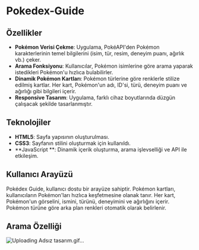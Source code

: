 # Pokedex-Guide
## Özellikler

- **Pokémon Verisi Çekme**: Uygulama, PokéAPI'den Pokémon karakterlerinin temel bilgilerini (isim, tür, resim, deneyim puanı, ağırlık vb.) çeker.
- **Arama Fonksiyonu**: Kullanıcılar, Pokémon isimlerine göre arama yaparak istedikleri Pokémon'u hızlıca bulabilirler.
- **Dinamik Pokémon Kartları**: Pokémon türlerine göre renklerle stilize edilmiş kartlar. Her kart, Pokémon'un adı, ID'si, türü, deneyim puanı ve ağırlığı gibi bilgileri içerir.
- **Responsive Tasarım**: Uygulama, farklı cihaz boyutlarında düzgün çalışacak şekilde tasarlanmıştır.

## Teknolojiler

- **HTML5**: Sayfa yapısının oluşturulması.
- **CSS3**: Sayfanın stilini oluşturmak için kullanıldı.
- **JavaScript **: Dinamik içerik oluşturma, arama işlevselliği ve API ile etkileşim.


## Kullanıcı Arayüzü

Pokédex Guide, kullanıcı dostu bir arayüze sahiptir. Pokémon kartları, kullanıcıların Pokémon'ları hızlıca keşfetmesine olanak tanır. Her kart, Pokémon'un görselini, ismini, türünü, deneyimini ve ağırlığını içerir. Pokémon türüne göre arka plan renkleri otomatik olarak belirlenir.

## Arama Özelliği
![Uploading Adsız tasarım.gif…]()
